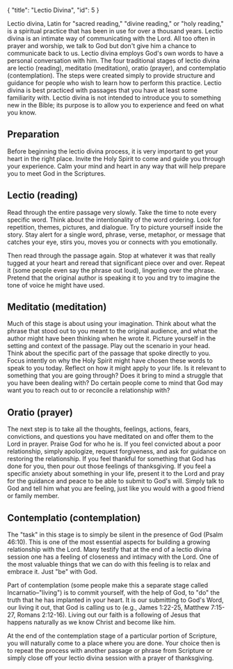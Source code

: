 { "title": "Lectio Divina", "id": 5 }

Lectio divina, Latin for "sacred reading," "divine reading," or "holy reading," is a spiritual practice that has been in use for over a thousand years.  Lectio divina is an intimate way of communicating with the Lord. All too often in prayer and worship, we talk to God but don't give him a chance to communicate back to us. Lectio divina employs God's own words to have a personal conversation with him.  The four traditional stages of lectio divina are lectio (reading), meditatio (meditation), oratio (prayer), and contemplatio (contemplation). The steps were created simply to provide structure and guidance for people who wish to learn how to perform this practice. Lectio divina is best practiced with passages that you have at least some familiarity with.  Lectio divina is not intended to introduce you to something new in the Bible; its purpose is to allow you to experience and feed on what you know.

## Preparation

Before beginning the lectio divina process, it is very important to get your
heart in the right place.  Invite the Holy Spirit to come and guide you through
your experience. Calm your mind and heart in any way that will help prepare you
to meet God in the Scriptures.

## Lectio (reading)

Read through the entire passage very slowly. Take the time to note every
specific word. Think about the intentionality of the word ordering. Look for
repetition, themes, pictures, and dialogue. Try to picture yourself inside the
story.  Stay alert for a single word, phrase, verse, metaphor, or message that
catches your eye, stirs you, moves you or connects with you emotionally.

Then read through the passage again. Stop at whatever it was that really tugged
at your heart and reread that significant piece over and over. Repeat it (some
people even say the phrase out loud), lingering over the phrase.  Pretend that
the original author is speaking it to you and try to imagine the tone of voice
he might have used.

## Meditatio (meditation)

Much of this stage is about using your imagination. Think about what the phrase
that stood out to you meant to the original audience, and what the author might
have been thinking when he wrote it. Picture yourself in the setting and
context of the passage. Play out the scenario in your head. Think about the
specific part of the passage that spoke directly to you. Focus intently on why
the Holy Spirit might have chosen these words to speak to you today. Reflect on
how it might apply to your life. Is it relevant to something that you are going
through? Does it bring to mind a struggle that you have been dealing with? Do
certain people come to mind that God may want you to reach out to or reconcile
a relationship with?

## Oratio (prayer)

The next step is to take all the thoughts, feelings, actions, fears,
convictions, and questions you have meditated on and offer them to the Lord in
prayer.  Praise God for who he is.  If you feel convicted about a poor
relationship, simply apologize, request forgiveness, and ask for guidance on
restoring the relationship. If you feel thankful for something that God has
done for you, then pour out those feelings of thanksgiving. If you feel a
specific anxiety about something in your life, present it to the Lord and pray
for the guidance and peace to be able to submit to God's will. Simply talk to
God and tell him what you are feeling, just like you would with a good friend
or family member.

## Contemplatio (contemplation)

The "task" in this stage is to simply be silent in the presence of God (Psalm
46:10).  This is one of the most essential aspects for building a growing
relationship with the Lord. Many testify that at the end of a lectio divina
session one has a feeling of closeness and intimacy with the Lord. One of the
most valuable things that we can do with this feeling is to relax and embrace
it.  Just "be" with God.

Part of contemplation (some people make this a separate stage called
Incarnatio–"living") is to commit yourself, with the help of God, to "do" the
truth that he has implanted in your heart.  It is our submitting to God's Word,
our living it out, that God is calling us to (e.g., James 1:22-25, Matthew
7:15-27, Romans 2:12-16).  Living out our faith is a following of Jesus that
happens naturally as we know Christ and become like him.

At the end of the contemplation stage of a particular portion of Scripture, you
will naturally come to a place where you are done.  Your choice then is to
repeat the process with another passage or phrase from Scripture or simply
close off your lectio divina session with a prayer of thanksgiving.
